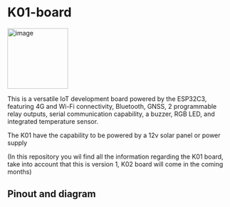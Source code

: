 # K01-board

<img width="136" alt="image" src="https://github.com/ShlomoKalach/K01-board/assets/111685576/f6fbe7c4-b4d4-4d5d-bec4-39eff7359ebe">


This is a versatile IoT development board powered by the ESP32C3, featuring 4G and Wi-Fi connectivity, Bluetooth, GNSS, 2 programmable relay outputs, serial communication capability, a buzzer, RGB LED, and integrated temperature sensor.

The K01 have the capability to be powered by a 12v solar panel or power supply

(In this repository you wil find all the information regarding the K01 board, take into account that this is version 1, K02 board will come in the coming months) 

## Pinout and diagram
